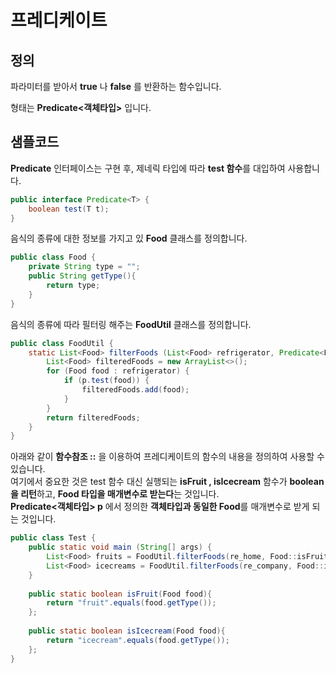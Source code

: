# 프레디케이트

## 정의

파라미터를 받아서 **true** 나 **false** 를 반환하는 함수입니다.

형태는 **Predicate&lt;객체타입&gt;** 입니다.

## 샘플코드

**Predicate** 인터페이스는 구현 후, 제네릭 타입에 따라 **test 함수**를 대입하여 사용합니다.

```java
public interface Predicate<T> {
    boolean test(T t);
}
```

음식의 종류에 대한 정보를 가지고 있 **Food** 클래스를 정의합니다.

```java
public class Food {
    private String type = "";
    public String getType(){
        return type;
    }
}
```

음식의 종류에 따라 필터링 해주는 **FoodUtil** 클래스를 정의합니다.

```java
public class FoodUtil {
    static List<Food> filterFoods (List<Food> refrigerator, Predicate<Food> p) {
        List<Food> filteredFoods = new ArrayList<>();
        for (Food food : refrigerator) {
            if (p.test(food)) {
                filteredFoods.add(food);
            }
        }
        return filteredFoods;
    }
}
```

아래와 같이 **함수참조 ::** 을 이용하여 프레디케이트의 함수의 내용을 정의하여 사용할 수 있습니다.  
여기에서 중요한 것은 test 함수 대신 실행되는 **isFruit , isIcecream** 함수가 **boolean 을 리턴**하고, **Food 타입을 매개변수로 받는다**는 것입니다.  
**Predicate&lt;객체타입&gt; p** 에서 정의한 **객체타입과 동일한 Food**를 매개변수로 받게 되는 것입니다.

```java
public class Test {
    public static void main (String[] args) {
        List<Food> fruits = FoodUtil.filterFoods(re_home, Food::isFruit);
        List<Food> icecreams = FoodUtil.filterFoods(re_company, Food::isIcecream);
    }
    
    public static boolean isFruit(Food food){
        return "fruit".equals(food.getType());
    };
    
    public static boolean isIcecream(Food food){
        return "icecream".equals(food.getType());
    };    
}
```



